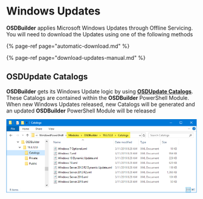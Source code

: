 # Windows Updates

**OSDBuilder** applies Microsoft Windows Updates through Offline Servicing.  You will need to download the Updates using one of the following methods

{% page-ref page="automatic-download.md" %}

{% page-ref page="download-updates-manual.md" %}

## OSDUpdate Catalogs

**OSDBuilder** gets its Windows Update logic by using [**OSDUpdate Catalogs**](../../../../osdupdate/home.md).  These Catalogs are contained within the **OSDBuilder** PowerShell Module.  When new Windows Updates released, new Catalogs will be generated and an updated **OSDBuilder** PowerShell Module will be released

![](../../../../.gitbook/assets/image%20%2851%29.png)


